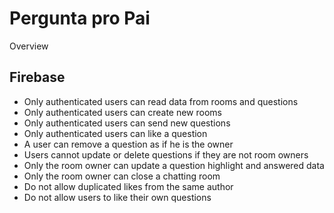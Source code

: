# Pergunta pro Pai

Overview

## Firebase

- Only authenticated users can read data from rooms and questions
- Only authenticated users can create new rooms
- Only authenticated users can send new questions
- Only authenticated users can like a question
- A user can remove a question as if he is the owner
- Users cannot update or delete questions if they are not room owners
- Only the room owner can update a question highlight and answered data
- Only the room owner can close a chatting room
- Do not allow duplicated likes from the same author
- Do not allow users to like their own questions
